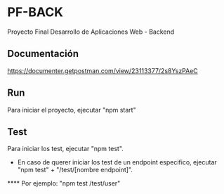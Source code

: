 # PF-BACK
 Proyecto Final Desarrollo de Aplicaciones Web - Backend


## Documentación
https://documenter.getpostman.com/view/23113377/2s8YszPAeC


## Run
Para iniciar el proyecto, ejecutar "npm start"


## Test
Para iniciar los test, ejecutar "npm test". 


* En caso de querer iniciar los test de un endpoint especifico, ejecutar "npm test" + "/test/[nombre endpoint]". 

**** Por ejemplo: "npm test /test/user"
